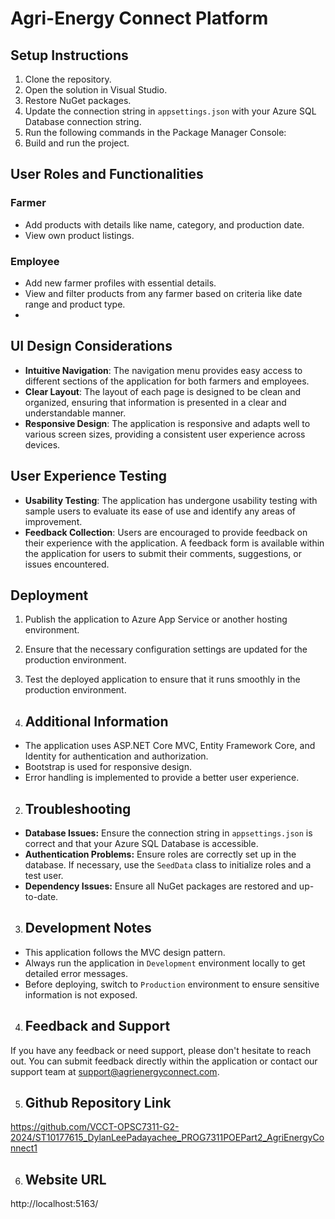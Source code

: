 ﻿# Agri-Energy Connect Platform


## Setup Instructions

1. Clone the repository.
2. Open the solution in Visual Studio.
3. Restore NuGet packages.
4. Update the connection string in `appsettings.json` with your Azure SQL Database connection string.
5. Run the following commands in the Package Manager Console:
6. Build and run the project.


## User Roles and Functionalities


### Farmer
- Add products with details like name, category, and production date.
- View own product listings.


### Employee
- Add new farmer profiles with essential details.
- View and filter products from any farmer based on criteria like date range and product type.
- 

## UI Design Considerations
- **Intuitive Navigation**: The navigation menu provides easy access to different sections of the application for both farmers and employees.
- **Clear Layout**: The layout of each page is designed to be clean and organized, ensuring that information is presented in a clear and understandable manner.
- **Responsive Design**: The application is responsive and adapts well to various screen sizes, providing a consistent user experience across devices.


## User Experience Testing
- **Usability Testing**: The application has undergone usability testing with sample users to evaluate its ease of use and identify any areas of improvement.
- **Feedback Collection**: Users are encouraged to provide feedback on their experience with the application. A feedback form is available within the application for users to submit their comments, suggestions, or issues encountered.



## Deployment

1. Publish the application to Azure App Service or another hosting environment.
2. Ensure that the necessary configuration settings are updated for the production environment.
3. Test the deployed application to ensure that it runs smoothly in the production environment.


1. ## Additional Information
- The application uses ASP.NET Core MVC, Entity Framework Core, and Identity for authentication and authorization.
- Bootstrap is used for responsive design.
- Error handling is implemented to provide a better user experience.


2. ## Troubleshooting

- **Database Issues:** Ensure the connection string in `appsettings.json` is correct and that your Azure SQL Database is accessible.
- **Authentication Problems:** Ensure roles are correctly set up in the database. If necessary, use the `SeedData` class to initialize roles and a test user.
- **Dependency Issues:** Ensure all NuGet packages are restored and up-to-date.


3. ## Development Notes

- This application follows the MVC design pattern.
- Always run the application in `Development` environment locally to get detailed error messages.
- Before deploying, switch to `Production` environment to ensure sensitive information is not exposed.


4. ## Feedback and Support
If you have any feedback or need support, please don't hesitate to reach out. You can submit feedback directly within the application or contact our support team at support@agrienergyconnect.com.


5. ## Github Repository Link

https://github.com/VCCT-OPSC7311-G2-2024/ST10177615_DylanLeePadayachee_PROG7311POEPart2_AgriEnergyConnect1

6.  ## Website URL
	 
http://localhost:5163/

